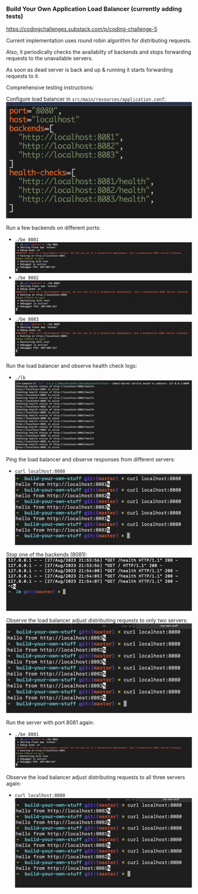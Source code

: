 ### Build Your Own Application Load Balancer (currently adding tests)
https://codingchallenges.substack.com/p/coding-challenge-5

Current implementation uses round robin algorithm for distributing requests.

Also, it periodically checks the availabilty of backends and stops forwarding requests to the unavailable servers.

As soon as dead server is back and up & running it starts forwarding requests to it.

Comprehensive testing instructions:

Configure load balancer in `src/main/resources/application.conf`:
![My Image](screenshots/config.png)


Run a few backends on different ports:
- `./be 8081`
![My Image](screenshots/8081.png)
- `./be 8082`
![My Image](screenshots/8082.png)
- `./be 8083`
![My Image](screenshots/8083.png)


Run the load balancer and observe health check logs:
- `./lb`
![My Image](screenshots/lb-healthcheck-logs.png)


Ping the load balancer and observe responses from different servers:
- `curl localhost:8080`
![My Image](screenshots/lb-curl.png)


Stop one of the backends (8081):
![My Image](screenshots/stop-8081.png)


Observe the load balancer adjust distributing requests to only two servers:
![My Image](screenshots/lb-adjusted-1.png)


Run the server with port 8081 again:
- `./be 8081`
![My Image](screenshots/8081.png)


Observe the load balancer adjust distributing requests to all three servers again:
- `curl localhost:8080`
![My Image](screenshots/final.png)
